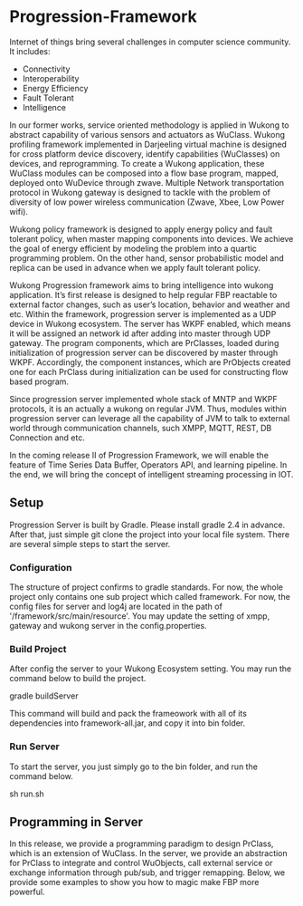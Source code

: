 Progression-Framework
=====================

Internet of things bring several challenges in computer science community. It includes:
* Connectivity
* Interoperability
* Energy Efficiency
* Fault Tolerant
* Intelligence

In our former works, service oriented methodology is applied in Wukong to abstract capability of  various sensors and actuators as WuClass. Wukong profiling framework implemented in Darjeeling virtual machine is designed for cross platform device discovery, identify capabilities (WuClasses) on devices, and reprogramming. To create a Wukong application, these WuClass modules can be composed into a flow base program, mapped, deployed onto WuDevice through zwave. Multiple Network transportation protocol in Wukong gateway is designed to tackle with the problem of diversity of low power wireless communication (Zwave, Xbee, Low Power wifi).

Wukong policy framework is designed to apply energy policy and fault tolerant policy, when master mapping components into devices. We achieve the goal of energy efficient by modeling the problem into a quartic programming problem. On the other hand, sensor probabilistic model and  replica can be used in advance when we apply fault tolerant policy.

Wukong Progression framework aims to bring intelligence into wukong application. It’s first release is designed to help regular FBP reactable to external factor changes, such as user’s location, behavior and weather and etc. Within the framework, progression server is implemented as a UDP device in Wukong ecosystem. The server has WKPF enabled, which means it will be assigned an network id after adding into master through UDP gateway. The program components, which are PrClasses, loaded during initialization of progression server can be discovered by master through WKPF. Accordingly, the component instances, which are PrObjects created one for each PrClass during initialization can be used for constructing flow based program.

Since progression server implemented whole stack of MNTP and WKPF protocols, it is an actually a wukong on regular JVM. Thus, modules within progression server can leverage all the capability of JVM to talk to external world through communication channels, such XMPP, MQTT, REST, DB Connection and etc.

In the coming release II of Progression Framework, we will enable the feature of Time Series Data Buffer, Operators API, and learning pipeline. In the end, we will bring the concept of intelligent streaming processing in IOT.


## Setup
Progression Server is built by Gradle. Please install gradle 2.4 in advance. After that, just simple git clone the project into your local file system. There are several simple steps to start the server.

### Configuration
The structure of project confirms to gradle standards. For now, the whole project only contains one sub project which called framework. For now, the config files for server and log4j are located in the path of '/framework/src/main/resource'. You may update the setting of xmpp, gateway and wukong server in the config.properties. 


### Build Project
After config the server to your Wukong Ecosystem setting. You may run the command below to build the project.

gradle buildServer

This command will build and pack the frameowork with all of its dependencies into framework-all.jar, and copy it into
bin folder.


### Run Server 
To start the server, you just simply go to the bin folder, and run the command below.

sh run.sh


## Programming in Server
In this release, we provide a programming paradigm to design PrClass, which is an extension of WuClass. In the server, we provide an abstraction for PrClass to integrate and control WuObjects, call external service or exchange information through pub/sub, and trigger remapping. Below, we provide some examples to show you how to magic make FBP more powerful.




  









